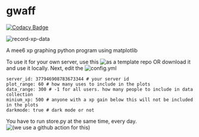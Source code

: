 # gwaff

[![Codacy Badge](https://api.codacy.com/project/badge/Grade/f794c74a0d0c4ceba5b4ac8bbc2c4afd)](https://app.codacy.com/manual/bobwithacamera/gwaff?utm_source=github.com&utm_medium=referral&utm_content=bwac2517/gwaff&utm_campaign=Badge_Grade_Dashboard)

![record-xp-data](https://github.com/bwac2517/gwaff/workflows/record-xp-data/badge.svg)

A mee6 xp graphing python program using matplotlib

To use it for your own server, use this ![as a template repo](https://github.com/bwac2517/gwaff/generate) OR download it and use it locally.
Next, edit the ![config.yml](https://github.com/bwac2517/gwaff/blob/master/config.yml)

```
server_id: 377946908783673344 # your server id
plot_range: 60 # how many uses to include in the plots
data_range: 300 # -1 for all users. how many people to include in data collection
minium_xp: 500 # anyone with a xp gain below this will not be included in the plots
darkmode: true # dark mode or not
```

You have to run store.py at the same time, every day.
![(we use a github action for this)](https://github.com/bwac2517/gwaff/blob/master/.github/workflows/main.yml)
